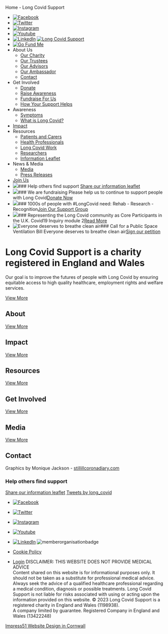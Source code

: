 
Home - Long Covid Support
* [![Facebook](/images/facebook.svg)](https://www.facebook.com/groups/longcovid)
* [![Twitter](/images/twitter.svg)](https://twitter.com/long_covid)
* [![Instagram](/images/instagram.svg)](https://www.instagram.com/longcovid/)
* [![Youtube](/images/youtube.svg)](https://www.youtube.com/channel/UCdNCh2327wKKmRHENIci6gw)
* [![LinkedIn](/images/linkedin.svg)](https://www.linkedin.com/company/long-covid-support/)
[![Long Covid Support](https://www.longcovid.org/images/long-covid-support-logo.png)](/) 
* [![Go Fund Me](/images/gofundme.png)](https://www.gofundme.com/f/Long-Covid-Support-Fundraiser)
* About Us
	+ [Our Charity](/about/our-charity)
	+ [Our Trustees](/about/our-trustees)
	+ [Our Advisors](/about/our-advisors)
	+ [Our Ambassador](/about/our-ambassador)
	+ [Contact](/about/contact)
* Get Involved
	+ [Donate](/get-involved/donate)
	+ [Raise Awareness](/get-involved/raise-awareness)
	+ [Fundraise For Us](/get-involved/fundraise-for-us)
	+ [How Your Support Helps](/get-involved/how-your-support-helps)
* Awareness
	+ [Symptoms](/resources/information-leaflet)
	+ [What is Long Covid?](/awareness/what-is-long-covid)
* [Impact](/impact)
* Resources
	+ [Patients and Carers](/resources/patients-and-carers)
	+ [Health Professionals](/resources/peer-support)
	+ [Long Covid Work](/resources/long-covid-work)
	+ [Researchers](/resources/researchers)
	+ [Information Leaflet](/resources/information-leaflet)
* News & Media
	+ [Media](/news/media-guide)
	+ [Press Releases](/news/press-releases)
* [Join Us](https://www.facebook.com/groups/longcovid/)
* ![](https://www.longcovid.org/images/banners/heads.jpg)### Help others find support
[Share our information leaflet](https://www.longcovid.org/resources/information-leaflet)
* ![](https://www.longcovid.org/images/banners/heads.jpg)### We are fundraising
Please help us to continue to support people with Long Covid[Donate Now](https://www.gofundme.com/f/Long-Covid-Support-Fundraiser)
* ![](https://www.longcovid.org/images/banners/heads.jpg)### 1000s of people with #LongCovid need:
Rehab - Research - Recognition[Join Our Support Group](https://www.facebook.com/groups/longcovid/)
* ![](https://www.longcovid.org/images/banners/heads.jpg)### Representing the Long Covid community as Core Participants
in the U.K. Covid19 Inquiry module 2[Read More](https://www.longcovid.org/impact/representing-the-long-covid-community-as-core-participants-in-the-u-k-covid19-inquiry-module-2)
* ![Everyone deserves to breathe clean air](https://www.longcovid.org/images/banners/heads.jpg)### Call for a Public Space Ventilation Bill
Everyone deserves to breathe clean air[Sign our petition](https://change.org/VentilationBill)
# Long Covid Support is a charity registered in England and Wales
Our goal is to improve the futures of people with Long Covid by ensuring equitable access to high quality healthcare, employment rights and welfare services.
 
[View More](/about)
## About
[View More](/impact)
## Impact
[View More](/resources/patients-and-carers)
## Resources
[View More](/get-involved/how-your-support-helps)
## Get Involved
[View More](/media-guide)
## Media
[View More](/contact)
## Contact
Graphics by Monique Jackson - [stillillcoronadiary.com](https://stillillcoronadiary.com)
### Help others find support
[Share our information leaflet](/resources/information-leaflet)
[Tweets by long\_covid](https://twitter.com/long_covid?ref_src=twsrc%5Etfw) 
 
* [![Facebook](/images/facebook.svg)](https://www.facebook.com/groups/longcovid)
* [![Twitter](/images/twitter.svg)](https://twitter.com/long_covid)
* [![Instagram](/images/instagram.svg)](https://www.instagram.com/longcovid/)
* [![Youtube](/images/youtube.svg)](https://www.youtube.com/channel/UCdNCh2327wKKmRHENIci6gw)
* [![LinkedIn](/images/linkedin.svg)](https://www.linkedin.com/company/long-covid-support/)
![memberorganisationbadge](/images/memberorganisationbadge.png)
 
* [Cookie Policy](/cookie-policy)
* [Login](/login)
DISCLAIMER: THIS WEBSITE DOES NOT PROVIDE MEDICAL ADVICE  
Content shared on this website is for informational purposes only. It should not be taken as a substitute for professional medical advice. Always seek the advice of a qualified healthcare professional regarding a medical condition, diagnosis or possible treatments. Long Covid Support is not liable for risks associated with using or acting upon the information provided on this website.
 © 2023 Long Covid Support is a registered charity in England and Wales (1198938).   
A company limited by guarantee. Registered Company in England and Wales (13422248)
 
[Impress51 Website Design in Cornwall](http://www.impress51.com)

